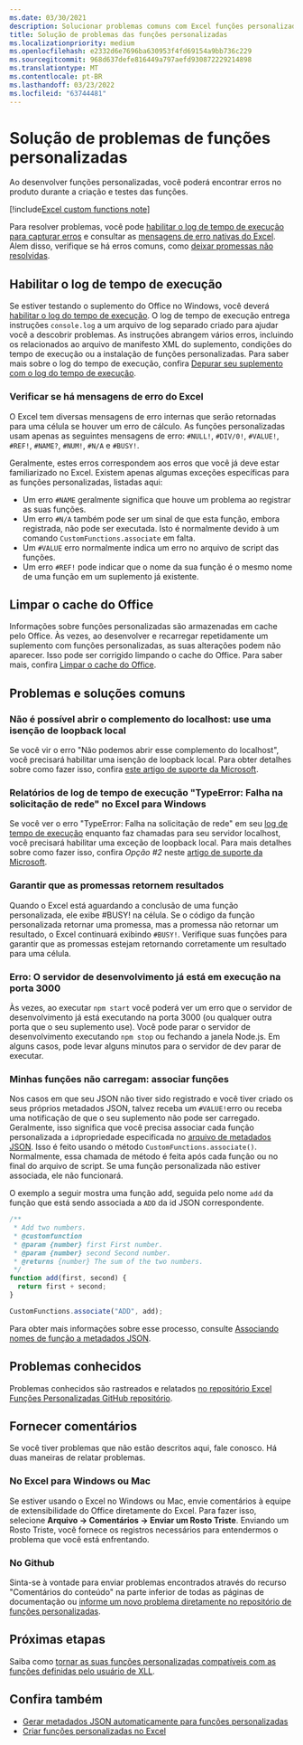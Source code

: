 ```yaml
---
ms.date: 03/30/2021
description: Solucionar problemas comuns com Excel funções personalizadas.
title: Solução de problemas das funções personalizadas
ms.localizationpriority: medium
ms.openlocfilehash: e2332d6e7696ba630953f4fd69154a9bb736c229
ms.sourcegitcommit: 968d637defe816449a797aefd930872229214898
ms.translationtype: MT
ms.contentlocale: pt-BR
ms.lasthandoff: 03/23/2022
ms.locfileid: "63744481"
---
```

# <a name="troubleshoot-custom-functions"></a>Solução de problemas de funções personalizadas

Ao desenvolver funções personalizadas, você poderá encontrar erros no produto durante a criação e testes das funções.

[!include[Excel custom functions note](../includes/excel-custom-functions-note.md)]

Para resolver problemas, você pode [habilitar o log de tempo de execução para capturar erros](#enable-runtime-logging) e consultar as [mensagens de erro nativas do Excel](#check-for-excel-error-messages). Alem disso, verifique se há erros comuns, como [deixar promessas não resolvidas](#ensure-promises-return).

## <a name="enable-runtime-logging"></a>Habilitar o log de tempo de execução

Se estiver testando o suplemento do Office no Windows, você deverá [habilitar o log do tempo de execução](../testing/runtime-logging.md). O log de tempo de execução entrega instruções `console.log` a um arquivo de log separado criado para ajudar você a descobrir problemas. As instruções abrangem vários erros, incluindo os relacionados ao arquivo de manifesto XML do suplemento, condições do tempo de execução ou a instalação de funções personalizadas. Para saber mais sobre o log do tempo de execução, confira [Depurar seu suplemento com o log do tempo de execução](../testing/runtime-logging.md).

### <a name="check-for-excel-error-messages"></a>Verificar se há mensagens de erro do Excel

O Excel tem diversas mensagens de erro internas que serão retornadas para uma célula se houver um erro de cálculo. As funções personalizadas usam apenas as seguintes mensagens de erro: `#NULL!`, `#DIV/0!`, `#VALUE!`, `#REF!`, `#NAME?`, `#NUM!`, `#N/A` e `#BUSY!`.

Geralmente, estes erros correspondem aos erros que você já deve estar familiarizado no Excel. Existem apenas algumas exceções específicas para as funções personalizadas, listadas aqui:

- Um erro `#NAME` geralmente significa que houve um problema ao registrar as suas funções.
- Um erro `#N/A` também pode ser um sinal de que esta função, embora registrada, não pode ser executada. Isto é normalmente devido à um comando `CustomFunctions.associate` em falta.
- Um `#VALUE` erro normalmente indica um erro no arquivo de script das funções.
- Um erro `#REF!` pode indicar que o nome da sua função é o mesmo nome de uma função em um suplemento já existente.

## <a name="clear-the-office-cache"></a>Limpar o cache do Office

Informações sobre funções personalizadas são armazenadas em cache pelo Office. Às vezes, ao desenvolver e recarregar repetidamente um suplemento com funções personalizadas, as suas alterações podem não aparecer. Isso pode ser corrigido limpando o cache do Office. Para saber mais, confira [Limpar o cache do Office](../testing/clear-cache.md).

## <a name="common-problems-and-solutions"></a>Problemas e soluções comuns

### <a name="cant-open-add-in-from-localhost-use-a-local-loopback-exemption"></a>Não é possível abrir o complemento do localhost: use uma isenção de loopback local

Se você vir o erro "Não podemos abrir esse complemento do localhost", você precisará habilitar uma isenção de loopback local. Para obter detalhes sobre como fazer isso, confira [este artigo de suporte da Microsoft](/office/troubleshoot/office-suite-issues/cannot-open-add-in-from-localhost).

### <a name="runtime-logging-reports-typeerror-network-request-failed-on-excel-on-windows"></a>Relatórios de log de tempo de execução "TypeError: Falha na solicitação de rede" no Excel para Windows

Se você ver o erro "TypeError: Falha na solicitação de rede" em seu [log de tempo de execução](custom-functions-troubleshooting.md#enable-runtime-logging) enquanto faz chamadas para seu servidor localhost, você precisará habilitar uma exceção de loopback local. Para mais detalhes sobre como fazer isso, confira *Opção #2* neste [artigo de suporte da Microsoft](/office/troubleshoot/office-suite-issues/cannot-open-add-in-from-localhost).

### <a name="ensure-promises-return"></a>Garantir que as promessas retornem resultados

Quando o Excel está aguardando a conclusão de uma função personalizada, ele exibe #BUSY! na célula. Se o código da função personalizada retornar uma promessa, mas a promessa não retornar um resultado, o Excel continuará exibindo `#BUSY!`. Verifique suas funções para garantir que as promessas estejam retornando corretamente um resultado para uma célula.

### <a name="error-the-dev-server-is-already-running-on-port-3000"></a>Erro: O servidor de desenvolvimento já está em execução na porta 3000

Às vezes, ao executar `npm start` você poderá ver um erro que o servidor de desenvolvimento já está executando na porta 3000 (ou qualquer outra porta que o seu suplemento use). Você pode parar o servidor de desenvolvimento executando `npm stop` ou fechando a janela Node.js. Em alguns casos, pode levar alguns minutos para o servidor de dev parar de executar.

### <a name="my-functions-wont-load-associate-functions"></a>Minhas funções não carregam: associar funções

Nos casos em que seu JSON não tiver sido registrado e você tiver criado os seus próprios metadados JSON, talvez receba um `#VALUE!`erro ou receba uma notificação de que o seu suplemento não pode ser carregado. Geralmente, isso significa que você precisa associar cada função personalizada a `id`propriedade especificada no [arquivo de metadados JSON](custom-functions-json.md). Isso é feito usando o método `CustomFunctions.associate()`. Normalmente, essa chamada de método é feita após cada função ou no final do arquivo de script. Se uma função personalizada não estiver associada, ele não funcionará.

O exemplo a seguir mostra uma função add, seguida pelo nome `add` da função que está sendo associada a `ADD` da id JSON correspondente.

```js
/**
 * Add two numbers.
 * @customfunction
 * @param {number} first First number.
 * @param {number} second Second number.
 * @returns {number} The sum of the two numbers.
 */
function add(first, second) {
  return first + second;
}

CustomFunctions.associate("ADD", add);
```

Para obter mais informações sobre esse processo, consulte [Associando nomes de função a metadados JSON](../excel/custom-functions-json.md#associating-function-names-with-json-metadata).

## <a name="known-issues"></a>Problemas conhecidos

Problemas conhecidos são rastreados e relatados [no repositório Excel Funções Personalizadas GitHub repositório](https://github.com/OfficeDev/Excel-Custom-Functions/issues).

## <a name="reporting-feedback"></a>Fornecer comentários

Se você tiver problemas que não estão descritos aqui, fale conosco. Há duas maneiras de relatar problemas.

### <a name="in-excel-on-windows-or-mac"></a>No Excel para Windows ou Mac

Se estiver usando o Excel no Windows ou Mac, envie comentários à equipe de extensibilidade do Office diretamente do Excel. Para fazer isso, selecione **Arquivo -> Comentários -> Enviar um Rosto Triste**. Enviando um Rosto Triste, você fornece os registros necessários para entendermos o problema que você está enfrentando.

### <a name="in-github"></a>No Github

Sinta-se à vontade para enviar problemas encontrados através do recurso "Comentários do conteúdo" na parte inferior de todas as páginas de documentação ou [informe um novo problema diretamente no repositório de funções personalizadas](https://github.com/OfficeDev/Excel-Custom-Functions/issues).

## <a name="next-steps"></a>Próximas etapas
Saiba como [tornar as suas funções personalizadas compatíveis com as funções definidas pelo usuário de XLL](make-custom-functions-compatible-with-xll-udf.md).

## <a name="see-also"></a>Confira também

* [Gerar metadados JSON automaticamente para funções personalizadas](custom-functions-json-autogeneration.md)
* [Criar funções personalizadas no Excel](custom-functions-overview.md)
